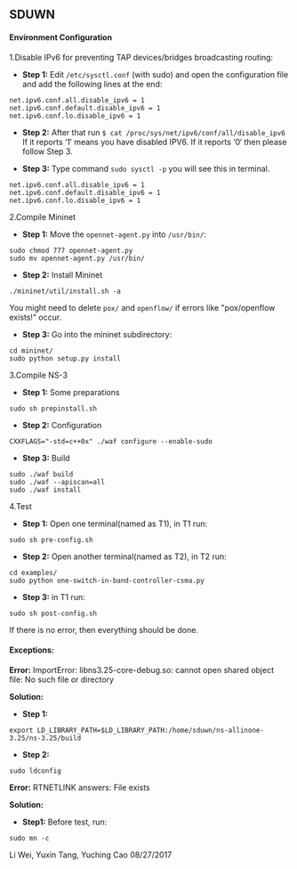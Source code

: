 ## SDUWN

#### Environment Configuration
1.Disable IPv6 for preventing TAP devices/bridges broadcasting routing:

- **Step 1:** Edit `/etc/sysctl.conf` (with sudo) and open the configuration file and add the following lines at the end:

```
net.ipv6.conf.all.disable_ipv6 = 1
net.ipv6.conf.default.disable_ipv6 = 1
net.ipv6.conf.lo.disable_ipv6 = 1
```

- **Step 2:** After that run `$ cat /proc/sys/net/ipv6/conf/all/disable_ipv6`
If it reports ‘1′ means you have disabled IPV6. 
If it reports ‘0‘ then please follow Step 3.

- **Step 3:** Type command `sudo sysctl -p` you will see this in terminal.
```
net.ipv6.conf.all.disable_ipv6 = 1
net.ipv6.conf.default.disable_ipv6 = 1
net.ipv6.conf.lo.disable_ipv6 = 1
```

2.Compile Mininet

- **Step 1:** Move the `opennet-agent.py` into `/usr/bin/`:
```
sudo chmod 777 opennet-agent.py
sudo mv opennet-agent.py /usr/bin/
```
- **Step 2:** Install Mininet
```
./mininet/util/install.sh -a
```
You might need to delete `pox/` and `openflow/` if errors like "pox/openflow exists!" occur.

- **Step 3:** Go into the mininet subdirectory:
```
cd mininet/
sudo python setup.py install
```
3.Compile NS-3

- **Step 1:** Some preparations
```
sudo sh prepinstall.sh
```
- **Step 2:** Configuration 
```
CXXFLAGS="-std=c++0x" ./waf configure --enable-sudo
```
- **Step 3:** Build 
```
sudo ./waf build
sudo ./waf --apiscan=all
sudo ./waf install
```
4.Test
- **Step 1:** Open one terminal(named as T1), in T1 run:
```
sudo sh pre-config.sh
```
- **Step 2:** Open another terminal(named as T2), in T2 run:
```
cd examples/
sudo python one-switch-in-band-controller-csma.py
```
- **Step 3:** in T1 run:
```
sudo sh post-config.sh
```

If there is no error, then everything should be done.


#### Exceptions:
**Error:**
ImportError: libns3.25-core-debug.so: cannot open shared object file: No such file or directory

**Solution:**

- **Step 1:** 
```
export LD_LIBRARY_PATH=$LD_LIBRARY_PATH:/home/sduwn/ns-allinone-3.25/ns-3.25/build
```
- **Step 2:**
```
sudo ldconfig
```


**Error:**
RTNETLINK answers: File exists

**Solution:**

- **Step1:** Before test, run:
```
sudo mn -c
```

Li Wei, Yuxin Tang, Yuching Cao
08/27/2017
